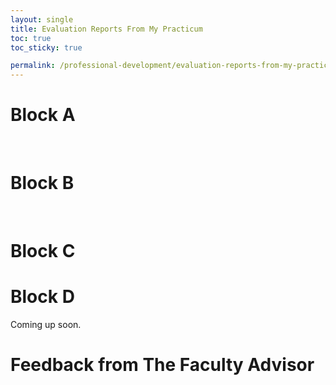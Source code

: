 ```yaml
---
layout: single
title: Evaluation Reports From My Practicum
toc: true
toc_sticky: true

permalink: /professional-development/evaluation-reports-from-my-practicum/
---
```


# Block A

<object data="/blog/assets/files/pd-2-summative-block-a.pdf" width="1000" height="1000" type='application/pdf'></object>
<br>
<object data="/blog/assets/files/pd-3-formative-block-a.pdf" width="1000" height="1000" type='application/pdf'></object>

# Block B

<object data="/blog/assets/files/pd-4-formative-block-b.pdf" width="1000" height="1000" type='application/pdf'></object>
<br>
<object data="/blog/assets/files/pd-5-summative-block-b.pdf" width="1000" height="1000" type='application/pdf'></object>


# Block C

<object data="/blog/assets/files/pd-6-block-c-formative-assessment.pdf" width="1000" height="1000" type='application/pdf'></object>

# Block D

Coming up soon.

# Feedback from The Faculty Advisor

<object data="/blog/assets/files/pd-7-feedback-from-the-faculty-advisor.pdf" width="1000" height="1000" type='application/pdf'></object>
